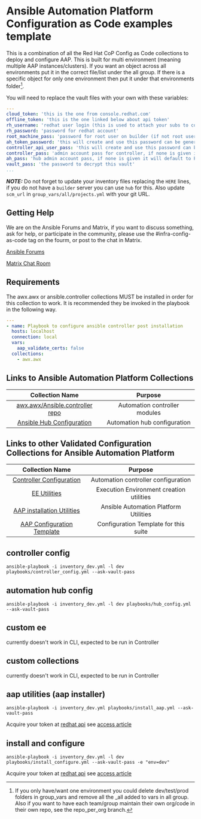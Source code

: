# Ansible Automation Platform Configuration as Code examples template

This is a combination of all the Red Hat CoP Config as Code collections to deploy and configure AAP. This is built for multi environment (meaning multiple AAP instances/clusters). If you want an object across all environments put it in the correct file/list under the all group. If there is a specific object for only one environment then put it under that environments folder[^1].

[^1]: If you only have/want one environment you could delete dev/test/prod folders in group_vars and remove all the _all added to vars in all group. Also if you want to have each team/group maintain their own org/code in their own repo, see the repo_per_org branch.

You will need to replace the vault files with your own with these variables:

```yaml
---
cloud_token: 'this is the one from console.redhat.com'
offline_token: 'this is the one linked below about api token'
rh_username: 'redhat user login (this is used to attach your subs to controller)'
rh_password: 'password for redhat account'
root_machine_pass: 'password for root user on builder (if not root user more changes will need to be made)'
ah_token_password: 'this will create and use this password can be generated'
controller_api_user_pass: 'this will create and use this password can be generated'
controller_pass: 'admin account pass for controller, if none is given it will default to Password1234!'
ah_pass: 'hub admin account pass, if none is given it will default to Password1234!'
vault_pass: 'the password to decrypt this vault'
...
```

**_NOTE:_** Do not forget to update your inventory files replacing the `HERE` lines, if you do not have a `builder` server you can use `hub` for this. Also update `scm_url` in `group_vars/all/projects.yml` with your git URL.

## Getting Help

We are on the Ansible Forums and Matrix, if you want to discuss something, ask for help, or participate in the community, please use the #infra-config-as-code tag on the fourm, or post to the chat in Matrix.

[Ansible Forums](https://forum.ansible.com/tag/infra-config-as-code)

[Matrix Chat Room](https://matrix.to/#/#aap_config_as_code:ansible.com)

## Requirements

The awx.awx or ansible.controller collections MUST be installed in order for this collection to work. It is recommended they be invoked in the playbook in the following way.

```yaml
---
- name: Playbook to configure ansible controller post installation
  hosts: localhost
  connection: local
  vars:
    aap_validate_certs: false
  collections:
    - awx.awx
```

## Links to Ansible Automation Platform Collections

|                                      Collection Name                                         |                 Purpose                  |
|:--------------------------------------------------------------------------------------------:|:----------------------------------------:|
| [awx.awx/Ansible.controller repo](https://github.com/ansible/awx/tree/devel/awx_collection) |   Automation controller modules          |
|        [Ansible Hub Configuration](https://github.com/ansible/automation_hub_collection)     |       Automation hub configuration       |

## Links to other Validated Configuration Collections for Ansible Automation Platform

|                                      Collection Name                                       |                 Purpose                  |
|:------------------------------------------------------------------------------------------:|:----------------------------------------:|
| [Controller Configuration](https://github.com/redhat-cop/controller_configuration) |   Automation controller configuration    |
|             [EE Utilities](https://github.com/redhat-cop/ee_utilities)             | Execution Environment creation utilities |
|     [AAP installation Utilities](https://github.com/redhat-cop/aap_utilities)      |  Ansible Automation Platform Utilities   |
|   [AAP Configuration Template](https://github.com/redhat-cop/aap_configuration_template)   |  Configuration Template for this suite   |

## controller config

`ansible-playbook -i inventory_dev.yml -l dev playbooks/controller_config.yml --ask-vault-pass`

## automation hub config

`ansible-playbook -i inventory_dev.yml -l dev playbooks/hub_config.yml --ask-vault-pass`

## custom ee

currently doesn't work in CLI, expected to be run in Controller

## custom collections

currently doesn't work in CLI, expected to be run in Controller

## aap utilities (aap installer)

`ansible-playbook -i inventory_dev.yml playbooks/install_aap.yml --ask-vault-pass`

Acquire your token at [redhat api](https://access.redhat.com/management/api/) see [access article](https://access.redhat.com/articles/3626371)

## install and configure

`ansible-playbook -i inventory_dev.yml -l dev playbooks/install_configure.yml --ask-vault-pass -e "env=dev"`

Acquire your token at [redhat api](https://access.redhat.com/management/api/) see [access article](https://access.redhat.com/articles/3626371)
